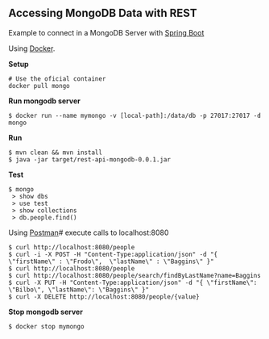 ## Accessing MongoDB Data with REST

Example to connect in a MongoDB Server with [Spring Boot](https://spring.io/guides/gs/accessing-mongodb-data-rest/)

Using [Docker](https://hub.docker.com/_/mongo/).

**Setup**
```
# Use the oficial container
docker pull mongo
```

**Run mongodb server**
```
$ docker run --name mymongo -v [local-path]:/data/db -p 27017:27017 -d mongo

```

**Run**
```
$ mvn clean && mvn install
$ java -jar target/rest-api-mongodb-0.0.1.jar 
```

**Test**
```
$ mongo 
 > show dbs
 > use test
 > show collections
 > db.people.find()
```

Using [Postman](postman/)# execute calls to localhost:8080
```
$ curl http://localhost:8080/people
$ curl -i -X POST -H "Content-Type:application/json" -d "{  \"firstName\" : \"Frodo\",  \"lastName\" : \"Baggins\" }"
$ curl http://localhost:8080/people
$ curl http://localhost:8080/people/search/findByLastName?name=Baggins
$ curl -X PUT -H "Content-Type:application/json" -d "{ \"firstName\": \"Bilbo\", \"lastName\": \"Baggins\" }" 
$ curl -X DELETE http://localhost:8080/people/{value}
```

**Stop mongodb server**
```
$ docker stop mymongo
```

